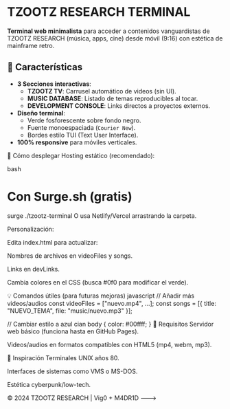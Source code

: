 # TZOOTZ RESEARCH TERMINAL

**Terminal web minimalista** para acceder a contenidos vanguardistas de TZOOTZ RESEARCH (música, apps, cine) desde móvil (9:16) con estética de mainframe retro.

## 🌟 Características
- **3 Secciones interactivas**:
  - **TZOOTZ TV**: Carrusel automático de videos (sin UI).
  - **MUSIC DATABASE**: Listado de temas reproducibles al tocar.
  - **DEVELOPMENT CONSOLE**: Links directos a proyectos externos.
- **Diseño terminal**:
  - Verde fosforescente sobre fondo negro.
  - Fuente monoespaciada (`Courier New`).
  - Bordes estilo TUI (Text User Interface).
- **100% responsive** para móviles verticales.

🚀 Cómo desplegar
Hosting estático (recomendado):

bash
# Con Surge.sh (gratis)
surge ./tzootz-terminal
O usa Netlify/Vercel arrastrando la carpeta.

Personalización:

Edita index.html para actualizar:

Nombres de archivos en videoFiles y songs.

Links en devLinks.

Cambia colores en el CSS (busca #0f0 para modificar el verde).

💡 Comandos útiles (para futuras mejoras)
javascript
// Añadir más videos/audios
const videoFiles = ["nuevo.mp4", ...];
const songs = [{ title: "NUEVO_TEMA", file: "music/nuevo.mp3" }];

// Cambiar estilo a azul cian
body { color: #00ffff; }
📌 Requisitos
Servidor web básico (funciona hasta en GitHub Pages).

Videos/audios en formatos compatibles con HTML5 (mp4, webm, mp3).

🎨 Inspiración
Terminales UNIX años 80.

Interfaces de sistemas como VMS o MS-DOS.

Estética cyberpunk/low-tech.

© 2024 TZOOTZ RESEARCH | Vig0 + M4DR1D
--->
